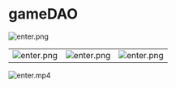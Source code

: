 # gameDAO

![enter.png](https://ipfs.gamedao.co/gateway/Qmcb6WGF2iiw3eUd1RLrEWmFtSxLbdDnH5M7roaoWtdhix)


||||
|-|-|-|
| ![enter.png](https://ipfs.gamedao.co/gateway/Qmcb6WGF2iiw3eUd1RLrEWmFtSxLbdDnH5M7roaoWtdhix) | ![enter.png](https://ipfs.gamedao.co/gateway/Qmcb6WGF2iiw3eUd1RLrEWmFtSxLbdDnH5M7roaoWtdhix) | ![enter.png](https://ipfs.gamedao.co/gateway/Qmcb6WGF2iiw3eUd1RLrEWmFtSxLbdDnH5M7roaoWtdhix) |


![enter.mp4](https://ipfs.gamedao.co/gateway/QmceZKtSB4TJdCbcmsG7EARBzQGJhSLyga6WHPWSf4ck4n)